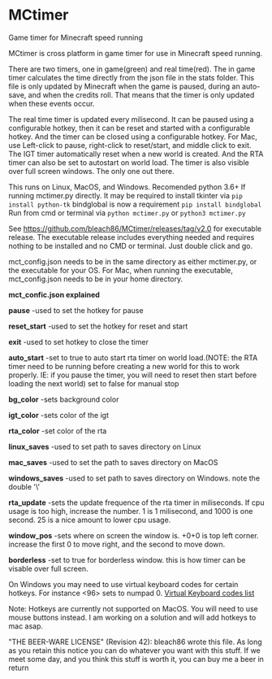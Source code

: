 # MCtimer
Game timer for Minecraft speed running

MCtimer is cross platform in game timer for use in Minecraft speed running. 

There are two timers, one in game(green) and real time(red).
The in game timer calculates the time directly from the json file in the stats folder. 
This file is only updated by Minecraft when the game is paused, during an auto-save, and when the credits roll.
That means that the timer is only updated when these events occur.

The real time timer is updated every milisecond. It can be paused using a configurable hotkey, then it can be reset and started with a configurable hotkey. And the timer can be closed using a configurable hotkey.
For Mac, use Left-click to pause, right-click to reset/start, and middle click to exit.
The IGT timer automatically reset when a new world is created. And the RTA timer can also be set to autostart on world load.
The timer is also visible over full screen windows. The only one out there.

This runs on Linux, MacOS, and Windows. Recomended python 3.6+
If running mctimer.py directly.
It may be required to install tkinter via `pip install python-tk`
bindglobal is now a requirement `pip install bindglobal`
Run from cmd or terminal via `python mctimer.py` or `python3 mctimer.py`

See https://github.com/bleach86/MCtimer/releases/tag/v2.0 for executable release. The executable release includes everything needed and requires nothing to be installed and no CMD or terminal. Just double click and go.

mct_config.json needs to be in the same directory as either mctimer.py, or the executable for your OS.
For Mac, when running the executable, mct_config.json needs to be in your home directory.

**mct_confic.json explained**

**pause** -used to set the hotkey for pause

**reset_start** -used to set the hotkey for reset and start

**exit** -used to set hotkey to close the timer

**auto_start** -set to true to auto start rta timer on world load.(NOTE: the RTA timer need to be running before creating a new world for this to work properly. IE: if you pause the timer, you will need to reset then start before loading the next world) set to false for manual stop

**bg_color** -sets background color

**igt_color** -sets color of the igt

**rta_color** -set color of the rta

**linux_saves** -used to set path to saves directory on Linux

**mac_saves** -used to set the path to saves directory on MacOS

**windows_saves** -used to set path to saves directory on Windows. note the double '\\'

**rta_update** -sets the update frequence of the rta timer in miliseconds. If cpu usage is too high, increase the number. 1 is 1 milisecond, and 1000 is one second. 25 is a nice amount to lower cpu usage.

**window_pos** -sets where on screen the window is. +0+0 is top left corner. increase the first 0 to move right, and the second to move down.

**borderless** -set to true for borderless window. this is how timer can be visable over full screen.

On Windows you may need to use virtual keyboard codes for certain hotkeys. For instance <96> sets to numpad 0. [Virtual Keyboard codes list](https://help.mjtnet.com/article/262-virtual-key-codes)

Note: Hotkeys are currently not supported on MacOS. You will need to use mouse buttons instead. I am working on a solution and will add hotkeys to mac asap.

"THE BEER-WARE LICENSE" (Revision 42):
bleach86 wrote this file. As long as you retain this notice you can do whatever you want with this stuff. If we meet some day, and you think this stuff is worth it, you can buy me a beer in return
